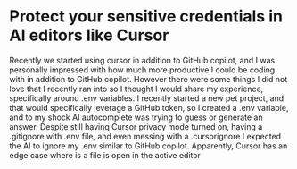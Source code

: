 # Protect your sensitive credentials in AI editors like Cursor

Recently we started using cursor in addition to GitHub copilot, and I was personally impressed with how much more productive I could be coding with in addition to GitHub copilot. However there were some things I did not love that I recently ran into so I thought I would share my experience, specifically around .env variables. I recently started a new pet project, and that would specifically leverage a GitHub token, so I created a .env variable, and to my shock AI autocomplete was trying to guess or generate an answer. Despite still having Cursor privacy mode turned on, having a .gitignore with .env file, and even messing with a .cursorignore I expected the AI to ignore my .env similar to GitHub copilot. Apparently, Cursor has an edge case where is a file is open in the active editor
